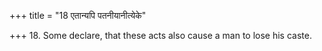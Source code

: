 +++
title = "18 एतान्यपि पतनीयानीत्येके"

+++
18. Some declare, that these acts also cause a man to lose his caste.
